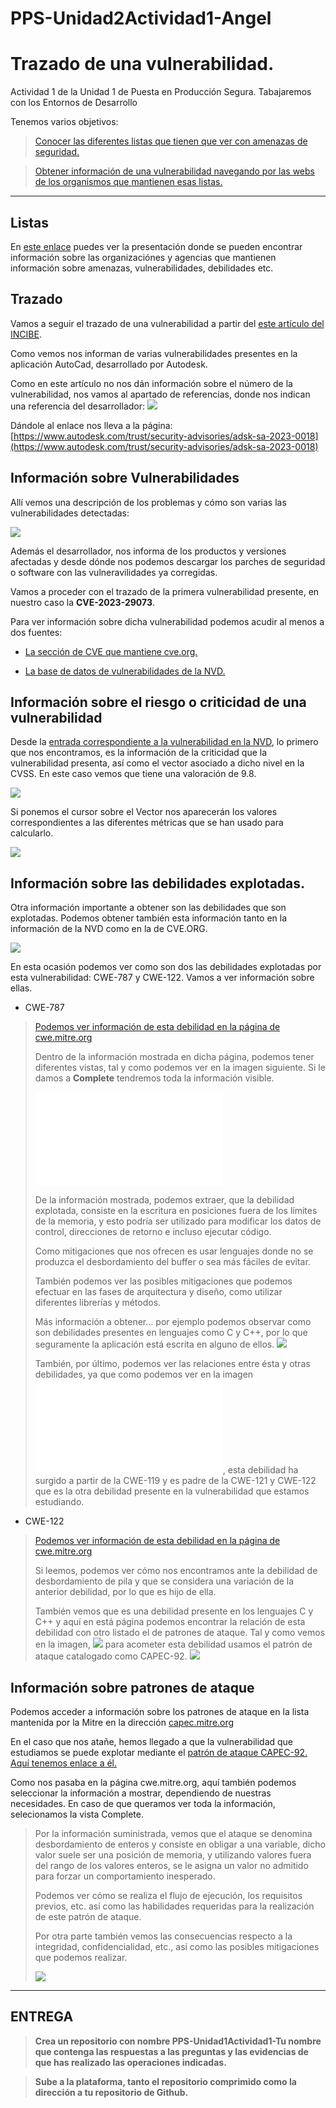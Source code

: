 # PPS-Unidad2Actividad1-Angel

# Trazado de una vulnerabilidad.
Actividad 1 de la Unidad 1 de Puesta en Producción Segura. Tabajaremos con los Entornos de Desarrollo

Tenemos varios objetivos:

> [Conocer las diferentes listas que tienen que ver con amenazas de seguridad.](#Listas)

> [Obtener información de una vulnerabilidad navegando por las webs de los organismos que mantienen esas listas.](#Trazado)

---
## Listas

En [este enlace](https://moodle.educarex.es/ccff_iesvjp/pluginfile.php/27882/mod_resource/content/17/PresentacionUnidad2NivelesSeguridadAplicaciones2025.pdf) puedes ver la presentación donde se pueden encontrar información sobre las organizaciónes y agencias que mantienen información sobre amenazas, vulnerabilidades, debilidades etc.


## Trazado
Vamos a seguir el trazado de una vulnerabilidad a partir del [este artículo del INCIBE](https://www.incibe.es/empresas/avisos/autodesk-ha-publicado-multiples-vulnerabilidades-que-afectan-autocad).

Como vemos nos informan de varias vulnerabilidades presentes en la aplicación AutoCad, desarrollado por Autodesk.

Como en este artículo no nos dán información sobre el número de la vulnerabilidad, nos vamos al apartado de referencias, donde nos indican una referencia del desarrollador:
![](images/Screenshot_20250217_181538.png)

Dándole al enlace nos lleva a la página: [https://www.autodesk.com/trust/security-advisories/adsk-sa-2023-0018](https://www.autodesk.com/trust/security-advisories/adsk-sa-2023-0018)

## Información sobre Vulnerabilidades
Allí vemos una descripción de los problemas y cómo son varias las vulnerabilidades detectadas:

![](images/Screenshot_20250217_182724.png)

Además el desarrollador, nos informa de los productos y versiones afectadas y desde dónde nos podemos descargar los parches de seguridad o software con las vulneravilidades ya corregidas.

Vamos a proceder con el trazado de la primera vulnerabilidad presente, en nuestro caso la __CVE-2023-29073__.

Para ver información sobre dicha vulnerabilidad podemos acudir al menos a dos fuentes:

- [La sección de CVE que mantiene cve.org.](https://cve.org)

- [La base de datos de vulnerabilidades de la NVD.](https://nvd.nist.gov/vuln/detail/CVE-2023-29073)

## Información sobre el riesgo o criticidad de una vulnerabilidad

Desde la [entrada correspondiente a la vulnerabilidad en la NVD](https://nvd.nist.gov/vuln/detail/CVE-2023-29073), lo primero que nos encontramos, es la información de la criticidad que la vulnerabilidad presenta, así como el vector asociado a dicho nivel en la CVSS. En este caso vemos que tiene una valoración de 9.8.
 
![](images/Screenshot_20250217_183915.png) 

Si ponemos el cursor sobre el Vector nos aparecerán los valores correspondientes a las diferentes métricas que se han usado para calcularlo.

![](images/Screenshot_20250217_184917.png)

## Información sobre las debilidades explotadas.

Otra información importante a obtener son las debilidades que son explotadas. Podemos obtener también esta información tanto en la información de la NVD como en la de CVE.ORG.

![](images/cwe.png)

En esta ocasión podemos ver como son dos las debilidades explotadas por esta vulnerabilidad: CWE-787 y CWE-122. Vamos a ver información sobre ellas.

- CWE-787

> [Podemos ver información de esta debilidad en la página de cwe.mitre.org](https://cwe.mitre.org/data/definitions/787.html)
>
> Dentro de la información mostrada en dicha página, podemos tener diferentes vistas, tal y como podemos ver en la imagen siguiente. Si le damos a __Complete__ tendremos toda la información visible.
>
> ![](images/cve1.org)
>
> De la información mostrada, podemos extraer, que la debilidad explotada, consiste en la escritura en posiciones fuera de los límites de la memoria, y esto podría ser utilizado para modificar los datos de control, direcciones de retorno e incluso ejecutar código.
>
> Como mitigaciones que nos ofrecen es usar lenguajes donde no se produzca el desbordamiento del buffer o sea más fáciles de evitar. 
>
> También podemos ver las posibles mitigaciones que podemos efectuar en las fases de arquitectura y diseño, como utilizar diferentes librerías y métodos.
>
> Más información a obtener... por ejemplo podemos observar como son debilidades presentes en lenguajes como C y C++, por lo que seguramente la aplicación está escrita en alguno de ellos. ![](images/cwe2.png)
>
> También, por último, podemos ver las relaciones entre ésta y otras debilidades, ya que como podemos ver en la imagen ![](images/cwe3.org), esta debilidad ha surgido a partir de la CWE-119 y es padre de la CWE-121 y CWE-122 que es la otra debilidad presente en la vulnerabilidad que estamos estudiando.


- CWE-122
> [Podemos ver información de esta debilidad en la página de cwe.mitre.org](https://cwe.mitre.org/data/definitions/122.html)
>
> Si leemos, podemos ver cómo nos encontramos ante la debilidad de desbordamiento de pila y que se considera una variación de la anterior debilidad, por lo que es hijo de ella.
>
> También vemos que es una debilidad presente en los lenguajes C y C++ y aquí en está página podemos encontrar la relación de esta debilidad con otro listado el de patrones de ataque. Tal y como vemos en la imagen, ![](images/capec.png) para acometer esta debilidad usamos el patrón de ataque catalogado como CAPEC-92. ![](images/CAPEC.png)

## Información sobre patrones de ataque

Podemos acceder a información sobre los patrones de ataque en la lista mantenida por la Mitre en la dirección [capec.mitre.org](https://capec.mitre.org/)

En el caso que nos atañe, hemos llegado a que la vulnerabilidad que estudiamos se puede explotar mediante el [patrón de ataque CAPEC-92. Aquí tenemos enlace a él.](https://capec.mitre.org/data/definitions/92.html)

Como nos pasaba en la página cwe.mitre.org, aquí también podemos seleccionar la información a mostrar, dependiendo de nuestras necesidades. En caso de que queramos ver toda la información, selecionamos la vista Complete.

> Por la información suministrada, vemos que el ataque se denomina desbordamiento de enteros y consiste en obligar a una variable, dicho valor suele ser una posición de memoria, y utilizando valores fuera del rango de los valores enteros, se le asigna un valor no admitido para forzar un comportamiento inesperado.
>
> Podemos ver cómo se realiza el flujo de ejecución, los requisitos previos, etc. así como las habilidades requeridas para la realización de este patrón de ataque.
>
> Por otra parte también vemos las consecuencias respecto a la integridad, confidencialidad, etc., así como las posibles mitigaciones que podemos realizar.
>
>![](images/capec2.png)

---
## ENTREGA
>__Crea un repositorio  con nombre PPS-Unidad1Actividad1-Tu nombre que contenga las respuestas a las preguntas y las evidencias de que has realizado las operaciones indicadas.__

>__Sube a la plataforma, tanto el repositorio comprimido como la dirección a tu repositorio de Github.__
